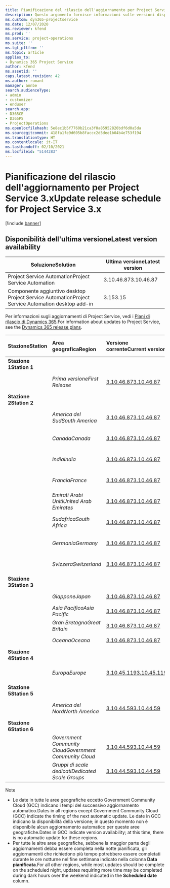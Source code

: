 ```yaml
---
title: Pianificazione del rilascio dell'aggiornamento per Project Service 3.x
description: Questo argomento fornisce informazioni sulle versioni disponibili e future di Dynamics 365 Project Service Automation.
ms.custom: dyn365-projectservice
ms.date: 12/07/2020
ms.reviewer: kfend
ms.prod: ''
ms.service: project-operations
ms.suite: ''
ms.tgt_pltfrm: ''
ms.topic: article
applies_to:
- Dynamics 365 Project Service
author: kfend
ms.assetid: ''
caps.latest.revision: 42
ms.author: rumant
manager: annbe
search.audienceType:
- admin
- customizer
- enduser
search.app:
- D365CE
- D365PS
- ProjectOperations
ms.openlocfilehash: 5e8ec1b5f7760b21ca3f0a85952820bdf6d0a5da
ms.sourcegitcommit: 418fa1fe9d605b8faccc2d5dee1b04b4e753f194
ms.translationtype: HT
ms.contentlocale: it-IT
ms.lasthandoff: 02/10/2021
ms.locfileid: "5144283"
---
```

# <a name="update-release-schedule-for-project-service-3x"></a><span data-ttu-id="70abc-103">Pianificazione del rilascio dell'aggiornamento per Project Service 3.x</span><span class="sxs-lookup"><span data-stu-id="70abc-103">Update release schedule for Project Service 3.x</span></span>

[!include [banner](../includes/psa-now-project-operations.md)]

## <a name="latest-version-availability"></a><span data-ttu-id="70abc-104">Disponibilità dell'ultima versione</span><span class="sxs-lookup"><span data-stu-id="70abc-104">Latest version availability</span></span>

| <span data-ttu-id="70abc-105">Soluzione</span><span class="sxs-lookup"><span data-stu-id="70abc-105">Solution</span></span>  | <span data-ttu-id="70abc-106">Ultima versione</span><span class="sxs-lookup"><span data-stu-id="70abc-106">Latest version</span></span> |
|-------|----|
| <span data-ttu-id="70abc-107">Project Service Automation</span><span class="sxs-lookup"><span data-stu-id="70abc-107">Project Service Automation</span></span>    | <span data-ttu-id="70abc-108">3.10.46.87</span><span class="sxs-lookup"><span data-stu-id="70abc-108">3.10.46.87</span></span> |
| <span data-ttu-id="70abc-109">Componente aggiuntivo desktop Project Service Automation</span><span class="sxs-lookup"><span data-stu-id="70abc-109">Project Service Automation desktop add-in</span></span>                | <span data-ttu-id="70abc-110">3.15</span><span class="sxs-lookup"><span data-stu-id="70abc-110">3.15</span></span>          |

<span data-ttu-id="70abc-111">Per informazioni sugli aggiornamenti di Project Service, vedi i [Piani di rilascio di Dynamics 365](https://docs.microsoft.com/dynamics365/release-plans/).</span><span class="sxs-lookup"><span data-stu-id="70abc-111">For information about updates to Project Service, see the [Dynamics 365 release plans](https://docs.microsoft.com/dynamics365/release-plans/).</span></span> 

| <span data-ttu-id="70abc-112">Stazione</span><span class="sxs-lookup"><span data-stu-id="70abc-112">Station</span></span>  | <span data-ttu-id="70abc-113">Area geografica</span><span class="sxs-lookup"><span data-stu-id="70abc-113">Region</span></span> | <span data-ttu-id="70abc-114">Versione corrente</span><span class="sxs-lookup"><span data-stu-id="70abc-114">Current version</span></span> | <span data-ttu-id="70abc-115">Prossima versione</span><span class="sxs-lookup"><span data-stu-id="70abc-115">Next version</span></span> |  <span data-ttu-id="70abc-116">Data pianificata</span><span class="sxs-lookup"><span data-stu-id="70abc-116">Scheduled date</span></span>
| :---   | :---   | :---   | :---   |:---   |         
|<span data-ttu-id="70abc-117"><strong>Stazione 1</strong></span><span class="sxs-lookup"><span data-stu-id="70abc-117"><strong>Station 1</strong></span></span> | |  |  | |
| | <span data-ttu-id="70abc-118"><i>Prima versione</i></span><span class="sxs-lookup"><span data-stu-id="70abc-118"><i>First Release</i></span></span> | [<span data-ttu-id="70abc-119">3.10.46.87</span><span class="sxs-lookup"><span data-stu-id="70abc-119">3.10.46.87</span></span>](whats-new-ur-28-5.md) | <span data-ttu-id="70abc-120">Da definire</span><span class="sxs-lookup"><span data-stu-id="70abc-120">TBD</span></span> | <span data-ttu-id="70abc-121">19 febbraio 2021</span><span class="sxs-lookup"><span data-stu-id="70abc-121">February 19, 2021</span></span>
|<span data-ttu-id="70abc-122"><strong>Stazione 2</strong></span><span class="sxs-lookup"><span data-stu-id="70abc-122"><strong>Station 2</strong></span></span> | |  |  | |
| | <span data-ttu-id="70abc-123"><i>America del Sud</i></span><span class="sxs-lookup"><span data-stu-id="70abc-123"><i>South America</i></span></span> | [<span data-ttu-id="70abc-124">3.10.46.87</span><span class="sxs-lookup"><span data-stu-id="70abc-124">3.10.46.87</span></span>](whats-new-ur-28-5.md) | <span data-ttu-id="70abc-125">Da definire</span><span class="sxs-lookup"><span data-stu-id="70abc-125">TBD</span></span> | <span data-ttu-id="70abc-126">26 febbraio 2021</span><span class="sxs-lookup"><span data-stu-id="70abc-126">February 26, 2021</span></span>
| | <span data-ttu-id="70abc-127"><i>Canada</i></span><span class="sxs-lookup"><span data-stu-id="70abc-127"><i>Canada</i></span></span> | [<span data-ttu-id="70abc-128">3.10.46.87</span><span class="sxs-lookup"><span data-stu-id="70abc-128">3.10.46.87</span></span>](whats-new-ur-28-5.md) | <span data-ttu-id="70abc-129">Da definire</span><span class="sxs-lookup"><span data-stu-id="70abc-129">TBD</span></span> | <span data-ttu-id="70abc-130">26 febbraio 2021</span><span class="sxs-lookup"><span data-stu-id="70abc-130">February 26, 2021</span></span>
| | <span data-ttu-id="70abc-131"><i>India</i></span><span class="sxs-lookup"><span data-stu-id="70abc-131"><i>India</i></span></span> | [<span data-ttu-id="70abc-132">3.10.46.87</span><span class="sxs-lookup"><span data-stu-id="70abc-132">3.10.46.87</span></span>](whats-new-ur-28-5.md) | <span data-ttu-id="70abc-133">Da definire</span><span class="sxs-lookup"><span data-stu-id="70abc-133">TBD</span></span> | <span data-ttu-id="70abc-134">26 febbraio 2021</span><span class="sxs-lookup"><span data-stu-id="70abc-134">February 26, 2021</span></span>
| | <span data-ttu-id="70abc-135"><i>Francia</i></span><span class="sxs-lookup"><span data-stu-id="70abc-135"><i>France</i></span></span> | [<span data-ttu-id="70abc-136">3.10.46.87</span><span class="sxs-lookup"><span data-stu-id="70abc-136">3.10.46.87</span></span>](whats-new-ur-28-5.md) | <span data-ttu-id="70abc-137">Da definire</span><span class="sxs-lookup"><span data-stu-id="70abc-137">TBD</span></span> | <span data-ttu-id="70abc-138">26 febbraio 2021</span><span class="sxs-lookup"><span data-stu-id="70abc-138">February 26, 2021</span></span>
| | <span data-ttu-id="70abc-139"><i>Emirati Arabi Uniti</i></span><span class="sxs-lookup"><span data-stu-id="70abc-139"><i>United Arab Emirates</i></span></span> | [<span data-ttu-id="70abc-140">3.10.46.87</span><span class="sxs-lookup"><span data-stu-id="70abc-140">3.10.46.87</span></span>](whats-new-ur-28-5.md) | <span data-ttu-id="70abc-141">Da definire</span><span class="sxs-lookup"><span data-stu-id="70abc-141">TBD</span></span> | <span data-ttu-id="70abc-142">26 febbraio 2021</span><span class="sxs-lookup"><span data-stu-id="70abc-142">February 26, 2021</span></span>
| | <span data-ttu-id="70abc-143"><i>Sudafrica</i></span><span class="sxs-lookup"><span data-stu-id="70abc-143"><i>South Africa</i></span></span> | [<span data-ttu-id="70abc-144">3.10.46.87</span><span class="sxs-lookup"><span data-stu-id="70abc-144">3.10.46.87</span></span>](whats-new-ur-28-5.md) | <span data-ttu-id="70abc-145">Da definire</span><span class="sxs-lookup"><span data-stu-id="70abc-145">TBD</span></span> | <span data-ttu-id="70abc-146">26 febbraio 2021</span><span class="sxs-lookup"><span data-stu-id="70abc-146">February 26, 2021</span></span>
| | <span data-ttu-id="70abc-147"><i>Germania</i></span><span class="sxs-lookup"><span data-stu-id="70abc-147"><i>Germany</i></span></span> | [<span data-ttu-id="70abc-148">3.10.46.87</span><span class="sxs-lookup"><span data-stu-id="70abc-148">3.10.46.87</span></span>](whats-new-ur-28-5.md) | <span data-ttu-id="70abc-149">Da definire</span><span class="sxs-lookup"><span data-stu-id="70abc-149">TBD</span></span> | <span data-ttu-id="70abc-150">26 febbraio 2021</span><span class="sxs-lookup"><span data-stu-id="70abc-150">February 26, 2021</span></span>
| | <span data-ttu-id="70abc-151"><i>Svizzera</i></span><span class="sxs-lookup"><span data-stu-id="70abc-151"><i>Switzerland</i></span></span> | [<span data-ttu-id="70abc-152">3.10.46.87</span><span class="sxs-lookup"><span data-stu-id="70abc-152">3.10.46.87</span></span>](whats-new-ur-28-5.md) | <span data-ttu-id="70abc-153">Da definire</span><span class="sxs-lookup"><span data-stu-id="70abc-153">TBD</span></span> | <span data-ttu-id="70abc-154">26 febbraio 2021</span><span class="sxs-lookup"><span data-stu-id="70abc-154">February 26, 2021</span></span>
|<span data-ttu-id="70abc-155"><strong>Stazione 3</strong></span><span class="sxs-lookup"><span data-stu-id="70abc-155"><strong>Station 3</strong></span></span> | |  |  | |
| | <span data-ttu-id="70abc-156"><i>Giappone</i></span><span class="sxs-lookup"><span data-stu-id="70abc-156"><i>Japan</i></span></span> | [<span data-ttu-id="70abc-157">3.10.46.87</span><span class="sxs-lookup"><span data-stu-id="70abc-157">3.10.46.87</span></span>](whats-new-ur-28-5.md) | <span data-ttu-id="70abc-158">Da definire</span><span class="sxs-lookup"><span data-stu-id="70abc-158">TBD</span></span> | <span data-ttu-id="70abc-159">05 marzo 2021</span><span class="sxs-lookup"><span data-stu-id="70abc-159">March 05, 2021</span></span>
| | <span data-ttu-id="70abc-160"><i>Asia Pacifico</i></span><span class="sxs-lookup"><span data-stu-id="70abc-160"><i>Asia Pacific</i></span></span> | [<span data-ttu-id="70abc-161">3.10.46.87</span><span class="sxs-lookup"><span data-stu-id="70abc-161">3.10.46.87</span></span>](whats-new-ur-28-5.md) | <span data-ttu-id="70abc-162">Da definire</span><span class="sxs-lookup"><span data-stu-id="70abc-162">TBD</span></span> | <span data-ttu-id="70abc-163">05 marzo 2021</span><span class="sxs-lookup"><span data-stu-id="70abc-163">March 05, 2021</span></span>
| | <span data-ttu-id="70abc-164"><i>Gran Bretagna</i></span><span class="sxs-lookup"><span data-stu-id="70abc-164"><i>Great Britain</i></span></span> | [<span data-ttu-id="70abc-165">3.10.46.87</span><span class="sxs-lookup"><span data-stu-id="70abc-165">3.10.46.87</span></span>](whats-new-ur-28-5.md) | <span data-ttu-id="70abc-166">Da definire</span><span class="sxs-lookup"><span data-stu-id="70abc-166">TBD</span></span> | <span data-ttu-id="70abc-167">05 marzo 2021</span><span class="sxs-lookup"><span data-stu-id="70abc-167">March 05, 2021</span></span>
| | <span data-ttu-id="70abc-168"><i>Oceana</i></span><span class="sxs-lookup"><span data-stu-id="70abc-168"><i>Oceana</i></span></span> | [<span data-ttu-id="70abc-169">3.10.46.87</span><span class="sxs-lookup"><span data-stu-id="70abc-169">3.10.46.87</span></span>](whats-new-ur-28-5.md) | <span data-ttu-id="70abc-170">Da definire</span><span class="sxs-lookup"><span data-stu-id="70abc-170">TBD</span></span> | <span data-ttu-id="70abc-171">05 marzo 2021</span><span class="sxs-lookup"><span data-stu-id="70abc-171">March 05, 2021</span></span>
|<span data-ttu-id="70abc-172"><strong>Stazione 4</strong></span><span class="sxs-lookup"><span data-stu-id="70abc-172"><strong>Station 4</strong></span></span> | |  |  | |
| | <span data-ttu-id="70abc-173"><i>Europa</i></span><span class="sxs-lookup"><span data-stu-id="70abc-173"><i>Europe</i></span></span> | [<span data-ttu-id="70abc-174">3.10.45.119</span><span class="sxs-lookup"><span data-stu-id="70abc-174">3.10.45.119</span></span>](whats-new-ur-27-5.md) | [<span data-ttu-id="70abc-175">3.10.46.87</span><span class="sxs-lookup"><span data-stu-id="70abc-175">3.10.46.87</span></span>](whats-new-ur-28-5.md) | <span data-ttu-id="70abc-176">19 febbraio 2021</span><span class="sxs-lookup"><span data-stu-id="70abc-176">February 19, 2021</span></span>
|<span data-ttu-id="70abc-177"><strong>Stazione 5</strong></span><span class="sxs-lookup"><span data-stu-id="70abc-177"><strong>Station 5</strong></span></span> | |  |  | |
| | <span data-ttu-id="70abc-178"><i>America del Nord</i></span><span class="sxs-lookup"><span data-stu-id="70abc-178"><i>North America</i></span></span> | [<span data-ttu-id="70abc-179">3.10.44.59</span><span class="sxs-lookup"><span data-stu-id="70abc-179">3.10.44.59</span></span>](whats-new-ur-26.md) | [<span data-ttu-id="70abc-180">3.10.45.119</span><span class="sxs-lookup"><span data-stu-id="70abc-180">3.10.45.119</span></span>](whats-new-ur-27-5.md) | <span data-ttu-id="70abc-181">12 febbraio 2021</span><span class="sxs-lookup"><span data-stu-id="70abc-181">February 12, 2021</span></span>
|<span data-ttu-id="70abc-182"><strong>Stazione 6</strong></span><span class="sxs-lookup"><span data-stu-id="70abc-182"><strong>Station 6</strong></span></span> | |  |  | |
| | <span data-ttu-id="70abc-183"><i>Government Community Cloud</i></span><span class="sxs-lookup"><span data-stu-id="70abc-183"><i>Government Community Cloud</i></span></span> | [<span data-ttu-id="70abc-184">3.10.44.59</span><span class="sxs-lookup"><span data-stu-id="70abc-184">3.10.44.59</span></span>](whats-new-ur-26.md) | [<span data-ttu-id="70abc-185">3.10.45.119</span><span class="sxs-lookup"><span data-stu-id="70abc-185">3.10.45.119</span></span>](whats-new-ur-27-5.md) | <span data-ttu-id="70abc-186">12 febbraio 2021</span><span class="sxs-lookup"><span data-stu-id="70abc-186">February 12, 2021</span></span>
| | <span data-ttu-id="70abc-187"><i>Gruppi di scale dedicati</i></span><span class="sxs-lookup"><span data-stu-id="70abc-187"><i>Dedicated Scale Groups</i></span></span> | [<span data-ttu-id="70abc-188">3.10.44.59</span><span class="sxs-lookup"><span data-stu-id="70abc-188">3.10.44.59</span></span>](whats-new-ur-26.md) | [<span data-ttu-id="70abc-189">3.10.45.119</span><span class="sxs-lookup"><span data-stu-id="70abc-189">3.10.45.119</span></span>](whats-new-ur-27-5.md) | <span data-ttu-id="70abc-190">19 febbraio 2021</span><span class="sxs-lookup"><span data-stu-id="70abc-190">February 19, 2021</span></span>

>[!Note]
> - <span data-ttu-id="70abc-191">Le date in tutte le aree geografiche eccetto Government Community Cloud (GCC) indicano i tempi del successivo aggiornamento automatico.</span><span class="sxs-lookup"><span data-stu-id="70abc-191">Dates in all regions except Government Community Cloud (GCC) indicate the timing of the next automatic update.</span></span> <span data-ttu-id="70abc-192">Le date in GCC indicano la disponibilità della versione; in questo momento non è disponibile alcun aggiornamento automatico per queste aree geografiche.</span><span class="sxs-lookup"><span data-stu-id="70abc-192">Dates in GCC indicate version availability; at this time, there is no automatic update for these regions.</span></span>
> - <span data-ttu-id="70abc-193">Per tutte le altre aree geografiche, sebbene la maggior parte degli aggiornamenti debba essere completa nella notte pianificata, gli aggiornamenti che richiedono più tempo potrebbero essere completati durante le ore notturne nel fine settimana indicato nella colonna **Data pianificata**.</span><span class="sxs-lookup"><span data-stu-id="70abc-193">For all other regions, while most updates should be complete on the scheduled night, updates requiring more time may be completed during dark hours over the weekend indicated in the **Scheduled date** column.</span></span>
